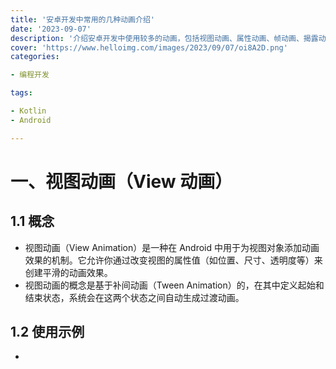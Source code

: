 ```yaml
---
title: '安卓开发中常用的几种动画介绍'
date: '2023-09-07'
description: '介绍安卓开发中使用较多的动画，包括视图动画、属性动画、帧动画、揭露动画等。'
cover: 'https://www.helloimg.com/images/2023/09/07/oi8A2D.png'
categories:

- 编程开发

tags:

- Kotlin
- Android

---
```


# 一、视图动画（View 动画）

## 1.1 概念

- 视图动画（View Animation）是一种在 Android 中用于为视图对象添加动画效果的机制。它允许你通过改变视图的属性值（如位置、尺寸、透明度等）来创建平滑的动画效果。
- 视图动画的概念是基于补间动画（Tween Animation）的，在其中定义起始和结束状态，系统会在这两个状态之间自动生成过渡动画。

## 1.2 使用示例

- 